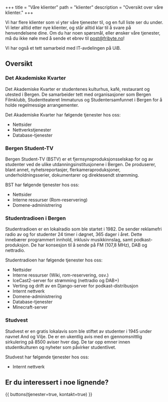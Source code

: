 +++
title = "Våre klienter"
path = "klienter"
description = "Oversikt over våre klienter."
+++

Vi har flere klienter som vi yter våre tjenester til, og en full liste ser du under. Vi leter alltid etter nye klienter, og står alltid klar til å svare på henvendelsene dine. Om du har noen spørsmål, eller ønsker våre tjenester, må du ikke nøle med å sende et ebrev til [post@fribyte.no](mailto:post@fribyte.no)!

Vi har også et tett samarbeid med IT-avdelingen på UiB.

## Oversikt

### Det Akademiske Kvarter

Det Akademiske Kvarter er studentenes kulturhus, kafé, restaurant og utested i Bergen. De samarbeider tett med organisasjoner som Bergen Filmklubb, Studentteateret Immaturus og Studentersamfunnet i Bergen for å holde regelmessige arrangementer.

Det Akademiske Kvarter har følgende tjenester hos oss:

- Nettsider
- Nettverkstjenester
- Database-tjenester

### Bergen Student-TV

Bergen Student-TV (BSTV) er et fjernsynsproduksjonsselskap for og av studenter ved de ulike utdanningsinstitusjonene i Bergen. De produserer, blant annet, nyhetsreportasjer, flerkameraproduksjoner, underholdningsserier, dokumentarer og direktesendt strømming.

BST har følgende tjenester hos oss:

- Nettsider 
- Interne ressurser (Rom-reservering)
- Domene-administrering

### Studentradioen i Bergen

Studentradioen er en lokalradio som ble startet i 1982. De sender reklamefri radio av og for studenter 24 timer i døgnet, 365 dager i året. Dette innebærer programmert innhold, inklusiv musikkinnslag, samt podkast-produksjon. De har konsesjon til å sende på FM (107,8 MHz), DAB og nettradio.

Studentradioen har følgende tjenester hos oss:

- Nettsider
- Interne ressurser (Wiki, rom-reservering, osv.)
- IceCast2-server for strømming (nettradio og DAB+)
- Verting og drift av en Django-server for podkast-distribusjon
- Internt nettverk
- Domene-administrering
- Database-tjenester
- Minecraft-server

### Studvest

Studvest er en gratis lokalavis som ble stiftet av studenter i 1945 under navnet And og Vilje. De er en ukentlig avis med en gjennomsnittlig sirkulering på 8500 aviser hver dag. De tar opp emner innen studentkulturen og nyheter som påvirker studentlivet.

Studvest har følgende tjenester hos oss:

- Internt nettverk

## Er du interessert i noe lignende?

{{ buttons(tjenester=true, kontakt=true) }}
